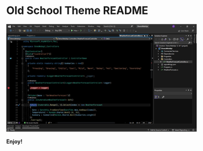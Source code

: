 # Old School Theme README

![alt text](https://github.com/puertaDigital/OldSchoolTheme/blob/main/src/Theme.OldSchool-VS/screenshot01.png?raw=true "Sample")

**Enjoy!**
